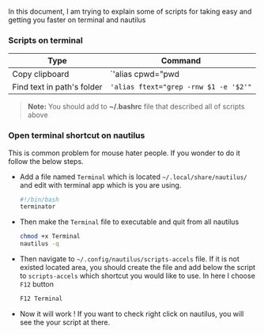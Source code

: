 In this document, I am trying to explain some of scripts for taking easy and getting you faster on terminal and nautilus

### Scripts on terminal
| Type | Command |
| ------ | ------ |
| Copy clipboard | `'alias cpwd="pwd | tr -d '\n' | pbcopy && echo 'pwd copied to clipboard'` |
| Find text in path's folder | `'alias ftext="grep -rnw $1 -e '$2'"` |

> **Note:** You should add to **~/.bashrc** file that described all of scripts above

### Open terminal shortcut on nautilus

This is common problem for mouse hater people. If you wonder to do it follow the below steps.

- Add a file named `Terminal` which is located `~/.local/share/nautilus/` and edit with terminal app which is you are using.
	```sh
	#!/bin/bash
	terminator
	```
-  Then make the `Terminal` file to executable and quit from all nautilus
	```sh
	chmod +x Terminal
	nautilus -q
	```
- Then navigate to `~/.config/nautilus/scripts-accels` file. If it is not existed located area, you should create the file and add below the script to `scripts-accels` which shortcut you would like to use. In here I choose `F12` button
	 ```sh
	 F12 Terminal
	 ```
- Now it will work ! If you want to check right click on nautilus, you will see the your script at there.
	 
